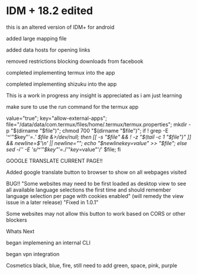 # IDM + 18.2 edited
this is an altered version of IDM+ for android 

added large mapping file 

added data hosts for opening links

removed restrictions blocking downloads from facebook

completed implementing termux into the app

completed implementing shizuku into the app

This is a work in progress any insight is appreciated as i am just learning 

make sure to use the run command for the termux app

value="true"; key="allow-external-apps"; file="/data/data/com.termux/files/home/.termux/termux.properties"; mkdir -p "$(dirname "$file")"; chmod 700 "$(dirname "$file")"; if ! grep -E '^'"$key"'=.*' $file &>/dev/null; then [[ -s "$file" && ! -z "$(tail -c 1 "$file")" ]] && newline=$'\n' || newline=""; echo "$newline$key=$value" >> "$file"; else sed -i'' -E 's/^'"$key"'=.*/'"$key=$value"'/' $file; fi

GOOGLE TRANSLATE CURRENT PAGE!!

Added google translate button to browser to show on all webpages visited

BUG!! "Some websites may need to be first loaded as desktop view to see all available language selections the first time and should remember language selection per page with cookies enabled" (will remedy the view issue in a later release) "Fixed in 1.0.1"

Some websites may not allow this button to work based on CORS or other blockers

Whats Next

began implemening an internal CLI 

began vpn integration

Cosmetics black, blue, fire, still need to add green, space, pink, purple
